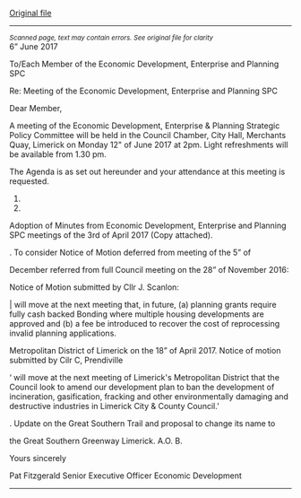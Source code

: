 [Original file](https://www.limerick.ie/sites/default/files/media/documents/2017-06/Meeting%20of%20Economic%20Development%2C%20Enterprise%20and%20Planning%20SPC%20-%2012.07.17.pdf)

---
*<small>Scanned page, text may contain errors. See original file for clarity</small>*  
6” June 2017

To/Each Member of the Economic Development, Enterprise and Planning
SPC

Re: Meeting of the Economic Development, Enterprise and Planning SPC

Dear Member,

A meeting of the Economic Development, Enterprise & Planning Strategic Policy
Committee will be held in the Council Chamber, City Hall, Merchants Quay,
Limerick on Monday 12" of June 2017 at 2pm. Light refreshments will be
available from 1.30 pm.

The Agenda is as set out hereunder and your attendance at this meeting is
requested.

1.

5.

Adoption of Minutes from Economic Development, Enterprise and
Planning SPC meetings of the 3rd of April 2017 (Copy attached).

. To consider Notice of Motion deferred from meeting of the 5” of

December referred from full Council meeting on the 28” of November
2016:

Notice of Motion submitted by Cllr J. Scanlon:

| will move at the next meeting that, in future, (a) planning grants require
fully cash backed Bonding where multiple housing developments are
approved and (b) a fee be introduced to recover the cost of reprocessing
invalid planning applications.

Metropolitan District of Limerick on the 18” of April 2017.
Notice of motion submitted by Cilr C, Prendiville

‘ will move at the next meeting of Limerick's Metropolitan District that the
Council look to amend our development plan to ban the development of
incineration, gasification, fracking and other environmentally damaging
and destructive industries in Limerick City & County Council.’

. Update on the Great Southern Trail and proposal to change its name to

the Great Southern Greenway Limerick.
A.O. B.

Yours sincerely

Pat Fitzgerald
Senior Executive Officer
Economic Development


---
